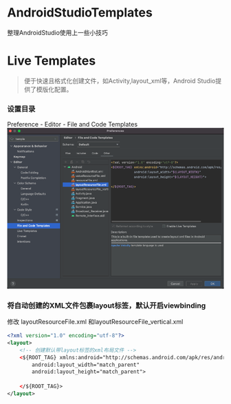 # AndroidStudioTemplates
整理AndroidStudio使用上一些小技巧

# Live Templates
> 便于快速且格式化创建文件，如Activity,layout_xml等，Android Studio提供了模版化配置。


### 设置目录
Preference - Editor - File and Code Templates
![avatar](/Templates/as-settings-templates.png)

### 将自动创建的XML文件包裹layout标签，默认开启viewbinding
修改 layoutResourceFile.xml 和layoutResourceFile_vertical.xml 

``` xml
<?xml version="1.0" encoding="utf-8"?>
<layout>
    <!-- 创建默认带layout标签的xml布局文件 -->
    <${ROOT_TAG} xmlns:android="http://schemas.android.com/apk/res/android"
        android:layout_width="match_parent"
        android:layout_height="match_parent">

    </${ROOT_TAG}>
</layout>

```